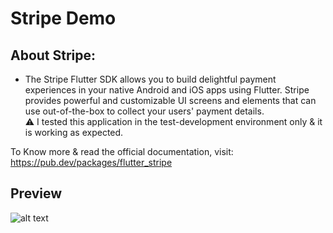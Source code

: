 # Stripe Demo

## About Stripe:
- The Stripe Flutter SDK allows you to build delightful payment experiences in your native Android and iOS apps using Flutter. Stripe provides powerful and customizable UI screens and elements that can use out-of-the-box to collect your users' payment details.\
⚠️ I tested this application in the test-development environment only & it is working as expected.

To Know more & read the official documentation, visit: https://pub.dev/packages/flutter_stripe

## Preview
![alt text](https://i.postimg.cc/D0NrTGTg/imgonline-com-ua-twotoone-Mxu25b-Oq1c-UF.png "img")

